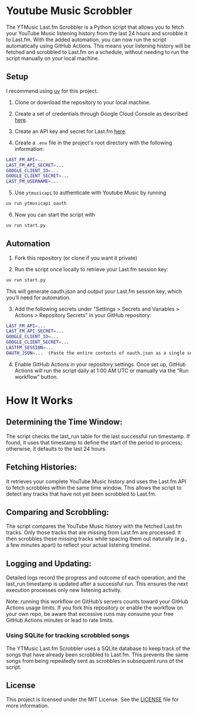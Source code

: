 # Youtube Music Scrobbler

The YTMusic Last.fm Scrobbler is a Python script that allows you to fetch
your YouTube Music listening history from the last 24 hours and scrobble
it to Last.fm. With the added automation, you can now run the script automatically using GitHub Actions. This means your listening history will be fetched and scrobbled to Last.fm on a schedule, without needing to run the script manually on your local machine.

## Setup

I recommend using [uv](https://docs.astral.sh/uv/) for this project.

1. Clone or download the repository to your local machine.

2. Create a set of credentials through Google Cloud Console as described
[here](https://ytmusicapi.readthedocs.io/en/stable/setup/oauth.html).

3. Create an API key and secret for Last.fm
[here](https://www.last.fm/api/account/create).

4. Create a `.env` file in the project's root directory with the following
information:

```sh
LAST_FM_API=...
LAST_FM_API_SECRET=...
GOOGLE_CLIENT_ID=...
GOOGLE_CLIENT_SECRET=...
LAST_FM_USERNAME=...
```

5. Use `ytmusicapi` to authenticate with Youtube Music by running

```sh
uv run ytmusicapi oauth
```

6. Now you can start the script with

```sh
uv run start.py
```

## Automation

1. Fork this repository (or clone if you want it private)

2. Run the script once locally to retrieve your Last.fm session key:

```sh
uv run start.py
```

This will generate oauth.json and output your Last.fm session key, which you’ll need for automation.

3. Add the following secrets under "Settings > Secrets and Variables > Actions > Repository Secrets" in your GitHub repository:

```sh
LAST_FM_API=...
LAST_FM_API_SECRET=...
GOOGLE_CLIENT_ID=...
GOOGLE_CLIENT_SECRET=...
LASTFM_SESSION=...
OAUTH_JSON=...  (Paste the entire contents of oauth.json as a single secret)
```

4. Enable GitHub Actions in your repository settings. Once set up, GitHub Actions will run the script daily at 1:00 AM UTC or manually via the “Run workflow” button.

# How It Works
## Determining the Time Window:
The script checks the last_run table for the last successful run timestamp. If found, it uses that timestamp to define the start of the period to process; otherwise, it defaults to the last 24 hours.

## Fetching Histories:
It retrieves your complete YouTube Music history and uses the Last.fm API to fetch scrobbles within the same time window. This allows the script to detect any tracks that have not yet been scrobbled to Last.fm.

## Comparing and Scrobbling:
The script compares the YouTube Music history with the fetched Last.fm tracks. Only those tracks that are missing from Last.fm are processed. It then scrobbles these missing tracks while spacing them out naturally (e.g., a few minutes apart) to reflect your actual listening timeline.

## Logging and Updating:
Detailed logs record the progress and outcome of each operation, and the last_run timestamp is updated after a successful run. This ensures the next execution processes only new listening activity.

Note: running this workflow on GitHub’s servers counts toward your GitHub Actions usage limits. If you fork this repository or enable the workflow on your own repo, be aware that excessive runs may consume your free GitHub Actions minutes or lead to rate limits.


### Using SQLite for tracking scrobbled songs

The YTMusic Last.fm Scrobbler uses a SQLite database to keep track of the
songs that have already been scrobbled to Last.fm. This prevents the same
songs from being repeatedly sent as scrobbles in subsequent runs of the
script.

## License

This project is licensed under the MIT License. See the [LICENSE](LICENSE)
file for more information.

